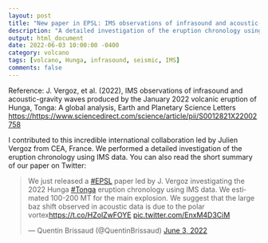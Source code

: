 ```yaml
---
layout: post
title: "New paper in EPSL: IMS observations of infrasound and acoustic-gravity waves produced by the January 2022 volcanic eruption of Hunga, Tonga"
description: "A detailed investigation of the eruption chronology using IMS data"
output: html_document
date: 2022-06-03 10:00:00 -0400
category: volcano
tags: [volcano, Hunga, infrasound, seismic, IMS]
comments: false
---
```


Reference:
J. Vergoz, et al. (2022), IMS observations of infrasound and acoustic-gravity waves produced by the January 2022 volcanic eruption of Hunga, Tonga: A global analysis,
Earth and Planetary Science Letters 
<https://https://www.sciencedirect.com/science/article/pii/S0012821X22002758>

I contributed to this incredible international collaboration led by Julien Vergoz from CEA, France. We performed a detailed investigation of the eruption chronology using IMS data. You can also read the short summary of our paper on Twitter:

<blockquote class="twitter-tweet"><p lang="en" dir="ltr">We just released a <a href="https://twitter.com/hashtag/EPSL?src=hash&amp;ref_src=twsrc%5Etfw">#EPSL</a> paper led by J. Vergoz investigating the 2022 Hunga <a href="https://twitter.com/hashtag/Tonga?src=hash&amp;ref_src=twsrc%5Etfw">#Tonga</a> eruption chronology using IMS data. We estimated 100-200 MT for the main explosion. We suggest that the large baz shift observed in acoustic data is due to the polar vortex<a href="https://t.co/HZolZwFOYE">https://t.co/HZolZwFOYE</a> <a href="https://t.co/EnxM4D3CiM">pic.twitter.com/EnxM4D3CiM</a></p>&mdash; Quentin Brissaud (@QuentinBrissaud) <a href="https://twitter.com/QuentinBrissaud/status/1532685929709817856?ref_src=twsrc%5Etfw">June 3, 2022</a></blockquote> <script async src="https://platform.twitter.com/widgets.js" charset="utf-8"></script>
